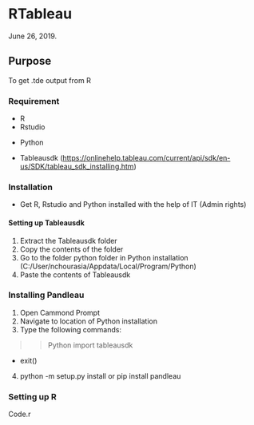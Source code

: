 # RTableau
June 26, 2019. 

## Purpose
To get .tde output from R

### Requirement
+ R
+ Rstudio
- Python
+ Tableausdk (https://onlinehelp.tableau.com/current/api/sdk/en-us/SDK/tableau_sdk_installing.htm)

### Installation
+ Get R, Rstudio and Python installed with the help of IT (Admin rights)
#### Setting up Tableausdk
1. Extract the Tableausdk folder
2. Copy the contents of the folder
3. Go to the folder python folder in Python installation (C:/User/nchourasia/Appdata/Local/Program/Python)
4. Paste the contents of Tableausdk

### Installing Pandleau
1. Open Cammond Prompt
2. Navigate to location of Python installation
3. Type the following commands:
  >>Python
  >> import tableausdk
 + exit()
4. python -m setup.py install or pip install pandleau

### Setting up R
Code.r
